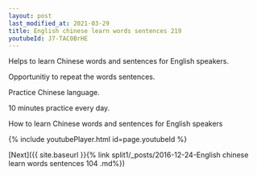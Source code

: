 ```yaml
---
layout: post
last_modified_at: 2021-03-29
title: English chinese learn words sentences 219 
youtubeId: J7-TAC0BrHE
---
```

 
 
Helps to learn Chinese words and sentences for English speakers.

Opportunitiy to repeat the words sentences. 

Practice Chinese language. 
 
10 minutes practice every day. 
 
How to learn Chinese words and sentences for English speakers 
 
{% include youtubePlayer.html id=page.youtubeId %}
 
 
[Next]({{ site.baseurl }}{% link  split1/_posts/2016-12-24-English chinese learn words sentences 104 .md%})
 
